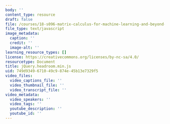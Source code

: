 ```yaml
---
body: ''
content_type: resource
draft: false
file: /courses/18-s096-matrix-calculus-for-machine-learning-and-beyond-january-iap-2022/jqueryheadroommin.js
file_type: text/javascript
image_metadata:
  caption: ''
  credit: ''
  image-alt: ''
learning_resource_types: []
license: https://creativecommons.org/licenses/by-nc-sa/4.0/
resourcetype: Document
title: jQuery.headroom.min.js
uid: 749d9349-6710-49c9-874e-45b13e7329f5
video_files:
  video_captions_file: ''
  video_thumbnail_file: ''
  video_transcript_file: ''
video_metadata:
  video_speakers: ''
  video_tags: ''
  youtube_description: ''
  youtube_id: ''
---
```

